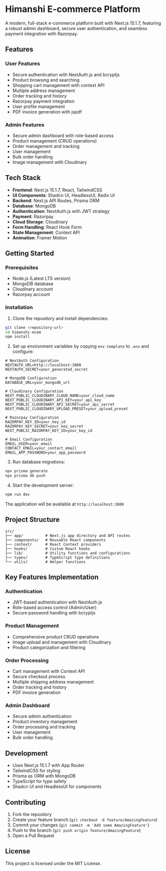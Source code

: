 # Himanshi E-commerce Platform

A modern, full-stack e-commerce platform built with Next.js 15.1.7, featuring a robust admin dashboard, secure user authentication, and seamless payment integration with Razorpay.

## Features

### User Features
- Secure authentication with NextAuth.js and bcryptjs
- Product browsing and searching
- Shopping cart management with context API
- Multiple address management
- Order tracking and history
- Razorpay payment integration
- User profile management
- PDF invoice generation with jspdf

### Admin Features
- Secure admin dashboard with role-based access
- Product management (CRUD operations)
- Order management and tracking
- User management
- Bulk order handling
- Image management with Cloudinary

## Tech Stack

- **Frontend**: Next.js 15.1.7, React, TailwindCSS
- **UI Components**: Shadcn UI, HeadlessUI, Radix UI
- **Backend**: Next.js API Routes, Prisma ORM
- **Database**: MongoDB
- **Authentication**: NextAuth.js with JWT strategy
- **Payment**: Razorpay
- **Cloud Storage**: Cloudinary
- **Form Handling**: React Hook Form
- **State Management**: Context API
- **Animation**: Framer Motion

## Getting Started

### Prerequisites

- Node.js (Latest LTS version)
- MongoDB database
- Cloudinary account
- Razorpay account

### Installation

1. Clone the repository and install dependencies:
```bash
git clone <repository-url>
cd himanshi-ecom
npm install
```

2. Set up environment variables by copying `env.template` to `.env` and configure:

```env
# NextAuth Configuration
NEXTAUTH_URL=http://localhost:3000
NEXTAUTH_SECRET=your_generated_secret

# MongoDB Configuration
DATABASE_URL=your_mongodb_url

# Cloudinary Configuration
NEXT_PUBLIC_CLOUDINARY_CLOUD_NAME=your_cloud_name
NEXT_PUBLIC_CLOUDINARY_API_KEY=your_api_key
NEXT_PUBLIC_CLOUDINARY_API_SECRET=your_api_secret
NEXT_PUBLIC_CLOUDINARY_UPLOAD_PRESET=your_upload_preset

# Razorpay Configuration
RAZORPAY_KEY_ID=your_key_id
RAZORPAY_KEY_SECRET=your_key_secret
NEXT_PUBLIC_RAZORPAY_KEY_ID=your_key_id

# Email Configuration
EMAIL_USER=your_email
CONTACT_EMAIL=your_contact_email
EMAIL_APP_PASSWORD=your_app_password
```

3. Run database migrations:
```bash
npx prisma generate
npx prisma db push
```

4. Start the development server:
```bash
npm run dev
```

The application will be available at `http://localhost:3000`

## Project Structure

```
src/
├── app/          # Next.js app directory and API routes
├── components/   # Reusable React components
├── context/      # React Context providers
├── hooks/        # Custom React hooks
├── lib/          # Utility functions and configurations
├── types/        # TypeScript type definitions
└── utils/        # Helper functions
```

## Key Features Implementation

### Authentication
- JWT-based authentication with NextAuth.js
- Role-based access control (Admin/User)
- Secure password handling with bcryptjs

### Product Management
- Comprehensive product CRUD operations
- Image upload and management with Cloudinary
- Product categorization and filtering

### Order Processing
- Cart management with Context API
- Secure checkout process
- Multiple shipping address management
- Order tracking and history
- PDF invoice generation

### Admin Dashboard
- Secure admin authentication
- Product inventory management
- Order processing and tracking
- User management
- Bulk order handling

## Development

- Uses Next.js 15.1.7 with App Router
- TailwindCSS for styling
- Prisma as ORM with MongoDB
- TypeScript for type safety
- Shadcn UI and HeadlessUI for components

## Contributing

1. Fork the repository
2. Create your feature branch (`git checkout -b feature/AmazingFeature`)
3. Commit your changes (`git commit -m 'Add some AmazingFeature'`)
4. Push to the branch (`git push origin feature/AmazingFeature`)
5. Open a Pull Request

## License

This project is licensed under the MIT License.

